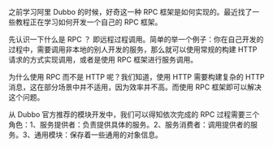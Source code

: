 之前学习阿里 Dubbo 的时候，好奇这一种 RPC 框架是如何实现的。最近找了一些教程正在学习如何开发一个自己的 RPC 框架。

先认识一下什么是 RPC ？ 即远程过程调用。简单的举一个例子：你在自己开发的过程中，需要调用非本地的别人开发的服务，那么就可以使用常规的构建 HTTP 请求的方式实现调用，或者是使用 RPC 框架进行服务调用。

为什么使用 RPC 而不是 HTTP 呢？我们知道，使用 HTTP 需要构建复杂的 HTTP 消息，这在部分场景中并不适用，因为效率并不高。而使用 RPC 框架即可以解决这个问题。

从 Dubbo 官方推荐的模块开发中，我们可以得知依次完成的 RPC 过程需要三个角色：1、服务提供者：负责提供具体的服务。2、服务消费者：调用提供者的服务。3、通用模块：保存着一些通用的对象信息。



